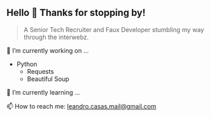 ## Hello 👋 Thanks for stopping by!

> A Senior Tech Recruiter and Faux Developer stumbling my way through the interwebz.  

🔭 I’m currently working on ...

* Python 
  * Requests
  * Beautiful Soup 
  

🌱 I’m currently learning ...

📫 How to reach me: leandro.casas.mail@gmail.com 

<!--
**Leocasas85/Leocasas85** is a ✨ _special_ ✨ repository because its `README.md` (this file) appears on your GitHub profile.


